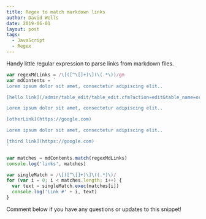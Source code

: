 ```yaml
---
title: Regex to match markdown links
author: David Wells
date: 2019-06-01
layout: post
tags:
  - JavaScript
  - Regex
---
```


Handy little regular expression to parse links from markdown files.

```js
var regexMdLinks = /\[([^\[]+)\](\(.*\))/gm
var mdContents = `
Lorem ipsum dolor sit amet, consectetur adipiscing elit..

[hello link](/admin/table_edit/table_edit.cfm?action=edit&table_name=organizationsXcategories)

Lorem ipsum dolor sit amet, consectetur adipiscing elit..

[otherLink](https://google.com)

Lorem ipsum dolor sit amet, consectetur adipiscing elit..

[third link](https://google.com)
`

var matches = mdContents.match(regexMdLinks)
console.log('links', matches)

var singleMatch = /\[([^\[]+)\]\((.*)\)/
for (var i = 0; i < matches.length; i++) {
  var text = singleMatch.exec(matches[i])
  console.log('Link #' + i, text)
}
```

Comment below if you have any questions or updates to this snippet!
